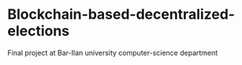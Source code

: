 # Blockchain-based-decentralized-elections

Final project at Bar-Ilan university computer-science department
